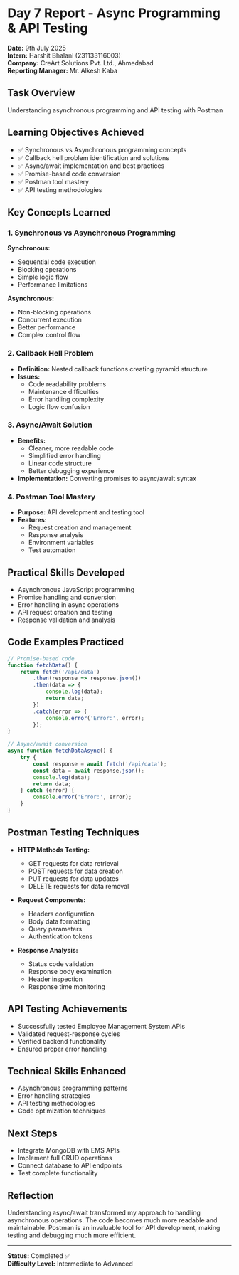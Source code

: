 # Day 7 Report - Async Programming & API Testing

**Date:** 9th July 2025  
**Intern:** Harshit Bhalani (231133116003)  
**Company:** CreArt Solutions Pvt. Ltd., Ahmedabad  
**Reporting Manager:** Mr. Alkesh Kaba  

## Task Overview
Understanding asynchronous programming and API testing with Postman

## Learning Objectives Achieved
- ✅ Synchronous vs Asynchronous programming concepts
- ✅ Callback hell problem identification and solutions
- ✅ Async/await implementation and best practices
- ✅ Promise-based code conversion
- ✅ Postman tool mastery
- ✅ API testing methodologies

## Key Concepts Learned

### 1. Synchronous vs Asynchronous Programming
**Synchronous:**
- Sequential code execution
- Blocking operations
- Simple logic flow
- Performance limitations

**Asynchronous:**
- Non-blocking operations
- Concurrent execution
- Better performance
- Complex control flow

### 2. Callback Hell Problem
- **Definition:** Nested callback functions creating pyramid structure
- **Issues:**
  - Code readability problems
  - Maintenance difficulties
  - Error handling complexity
  - Logic flow confusion

### 3. Async/Await Solution
- **Benefits:**
  - Cleaner, more readable code
  - Simplified error handling
  - Linear code structure
  - Better debugging experience
- **Implementation:** Converting promises to async/await syntax

### 4. Postman Tool Mastery
- **Purpose:** API development and testing tool
- **Features:**
  - Request creation and management
  - Response analysis
  - Environment variables
  - Test automation

## Practical Skills Developed
- Asynchronous JavaScript programming
- Promise handling and conversion
- Error handling in async operations
- API request creation and testing
- Response validation and analysis

## Code Examples Practiced
```javascript
// Promise-based code
function fetchData() {
    return fetch('/api/data')
        .then(response => response.json())
        .then(data => {
            console.log(data);
            return data;
        })
        .catch(error => {
            console.error('Error:', error);
        });
}

// Async/await conversion
async function fetchDataAsync() {
    try {
        const response = await fetch('/api/data');
        const data = await response.json();
        console.log(data);
        return data;
    } catch (error) {
        console.error('Error:', error);
    }
}
```

## Postman Testing Techniques
- **HTTP Methods Testing:**
  - GET requests for data retrieval
  - POST requests for data creation
  - PUT requests for data updates
  - DELETE requests for data removal

- **Request Components:**
  - Headers configuration
  - Body data formatting
  - Query parameters
  - Authentication tokens

- **Response Analysis:**
  - Status code validation
  - Response body examination
  - Header inspection
  - Response time monitoring

## API Testing Achievements
- Successfully tested Employee Management System APIs
- Validated request-response cycles
- Verified backend functionality
- Ensured proper error handling

## Technical Skills Enhanced
- Asynchronous programming patterns
- Error handling strategies
- API testing methodologies
- Code optimization techniques

## Next Steps
- Integrate MongoDB with EMS APIs
- Implement full CRUD operations
- Connect database to API endpoints
- Test complete functionality

## Reflection
Understanding async/await transformed my approach to handling asynchronous operations. The code becomes much more readable and maintainable. Postman is an invaluable tool for API development, making testing and debugging much more efficient.

---
**Status:** Completed ✅  
**Difficulty Level:** Intermediate to Advanced

